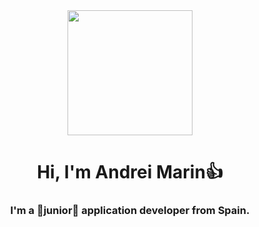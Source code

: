 <div id="header" align="center">
    <img src ="https://media.giphy.com/media/11kEuHSQAXXiGQ/giphy.gif" width ="200" />
    <h1 align = "center"> Hi, I'm Andrei Marin👍</h1>
    <h3 align = "center"> I'm a 🌱junior🌱 application developer from Spain.
</div>



<!--
**SomWoter/SomWoter** is a ✨ _special_ ✨ repository because its `README.md` (this file) appears on your GitHub profile.

Here are some ideas to get you started:

- 🔭 I’m currently working on ...
- 🌱 I’m currently learning ...
- 👯 I’m looking to collaborate on ...
- 🤔 I’m looking for help with ...
- 💬 Ask me about ...
- 📫 How to reach me: ...
- 😄 Pronouns: ...
- ⚡ Fun fact: ...
-->
